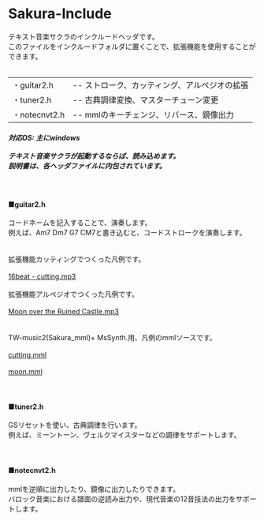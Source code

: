 <h1>Sakura-Include</h1>

テキスト音楽サクラのインクルードヘッダです。<br/>
このファイルをインクルードフォルダに置くことで、拡張機能を使用することができます。<br/>
<br/>
<table><tr><td>・guitar2.h</td><td>-- ストローク、カッティング、アルペジオの拡張</td>
</tr><tr><td>・tuner2.h</td><td>-- 古典調律変換、マスターチューン変更</td>
</tr><tr><td>・notecnvt2.h</td><td>-- mmlのキーチェンジ、リバース、鏡像出力</td>
</tr></table>

<h5>対応OS: 主にwindows<br/>
<br/>
テキスト音楽サクラが起動するならば、読み込めます。<br/>
説明書は、各ヘッダファイルに内包されています。</h5>
<br/>
<h4>■guitar2.h</h4>

コードネームを記入することで、演奏します。<br/>
例えば、Am7 Dm7 G7 CM7と書き込むと、コードストロークを演奏します。<br/>
<br/>
<br/>
拡張機能カッティングでつくった凡例です。<br />
<br />
<a rel="mp3" href="./16beat - cutting.mp3">16beat - cutting.mp3</a><br />
<br />
拡張機能アルペジオでつくった凡例です。<br />
<br />
<a rel="mp3" href="./Moon over the Ruined Castle.mp3">Moon over the Ruined Castle.mp3</a><br />
<br />
<br />
TW-music2(Sakura_mml)+ MsSynth.用、凡例のmmlソースです。<br />
<br />
<a rel="mml" href="./cutting.mml">cutting.mml</a><br />
<br />
<a rel="mml" href="./moon.mml">moon.mml</a><br />
<br />
<br />

<h4>■tuner2.h</h4>

GSリセットを使い、古典調律を行います。<br/>
例えば、ミーントーン、ヴェルクマイスターなどの調律をサポートします。<br/>
<br/>
<br/>

<h4>■notecnvt2.h</h4>

mmlを逆順に出力したり、鏡像に出力したりできます。<br/>
バロック音楽における譜面の逆読み出力や、現代音楽の12音技法の出力をサポートします。<br/>
<br/>
<br/>
